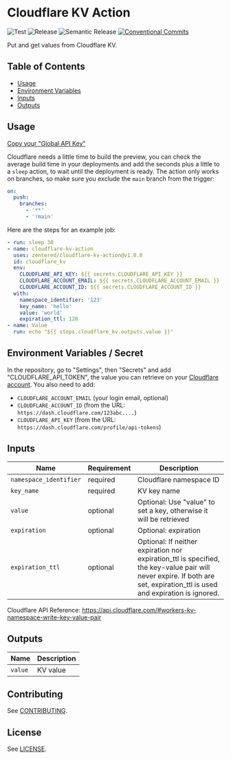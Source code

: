 # Cloudflare KV Action

![Test](https://github.com/zentered/cloudflare-kv-action/workflows/Test/badge.svg)
![Release](https://github.com/zentered/cloudflare-kv-action/workflows/Publish/badge.svg)
![Semantic Release](https://github.com/govolition/storefront-api/workflows/Semantic%20Release/badge.svg)
[![Conventional Commits](https://img.shields.io/badge/Conventional%20Commits-1.0.0-yellow.svg)](https://conventionalcommits.org)

Put and get values from Cloudflare KV.

## Table of Contents

- [Usage](#usage)
- [Environment Variables](#environment-variables--secret)
- [Inputs](#inputs)
- [Outputs](#outputs)

## Usage

[Copy your "Global API Key"](https://dash.cloudflare.com/profile/api-tokens)

Cloudflare needs a little time to build the preview, you can check the average
build time in your deployments and add the seconds plus a little to a `sleep`
action, to wait until the deployment is ready. The action only works on
branches, so make sure you exclude the `main` branch from the trigger:

```yaml
on:
  push:
    branches:
      - '**'
      - '!main'
```

Here are the steps for an example job:

```yaml
- run: sleep 30
- name: cloudflare-kv-action
  uses: zentered/cloudflare-kv-action@v1.0.0
  id: cloudflare_kv
  env:
    CLOUDFLARE_API_KEY: ${{ secrets.CLOUDFLARE_API_KEY }}
    CLOUDFLARE_ACCOUNT_EMAIL: ${{ secrets.CLOUDFLARE_ACCOUNT_EMAIL }}
    CLOUDFLARE_ACCOUNT_ID: ${{ secrets.CLOUDFLARE_ACCOUNT_ID }}
  with:
    namespace_identifier: '123'
    key_name: 'hello'
    value: 'world'
    expiration_ttl: 120
- name: Value
  run: echo "${{ steps.cloudflare_kv.outputs.value }}"
```

## Environment Variables / Secret

In the repository, go to "Settings", then "Secrets" and add
"CLOUDFLARE_API_TOKEN", the value you can retrieve on your
[Cloudflare account](https://dash.cloudflare.com/profile/api-tokens). You also
need to add:

- `CLOUDFLARE_ACCOUNT_EMAIL` (your login email, optional)
- `CLOUDFLARE_ACCOUNT_ID` (from the URL:
  `https://dash.cloudflare.com/123abc....`)
- `CLOUDFLARE_API_KEY` (from the URL:
  `https://dash.cloudflare.com/profile/api-tokens`)

## Inputs

| Name                   | Requirement | Description                                                                                                                                                               |
| ---------------------- | ----------- | ------------------------------------------------------------------------------------------------------------------------------------------------------------------------- |
| `namespace_identifier` | required    | Cloudflare namespace ID                                                                                                                                                   |
| `key_name`             | required    | KV key name                                                                                                                                                               |
| `value`                | optional    | Optional: Use "value" to set a key, otherwise it will be retrieved                                                                                                        |
| `expiration`           | optional    | Optional: expiration                                                                                                                                                      |
| `expiration_ttl`       | optional    | Optional: If neither expiration nor expiration_ttl is specified, the key-value pair will never expire. If both are set, expiration_ttl is used and expiration is ignored. |

Cloudflare API Reference:
https://api.cloudflare.com/#workers-kv-namespace-write-key-value-pair

## Outputs

| Name    | Description |
| ------- | ----------- |
| `value` | KV value    |

## Contributing

See [CONTRIBUTING](CONTRIBUTING.md).

## License

See [LICENSE](LICENSE).

